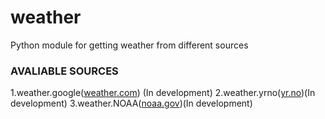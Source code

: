 # weather
Python module for getting weather from different sources

### AVALIABLE SOURCES

  1.weather.google([weather.com](weather.com)) (In development)
  2.weather.yrno([yr.no](yr.no))(In development)
  3.weather.NOAA([noaa.gov](NOAA))(In development)
